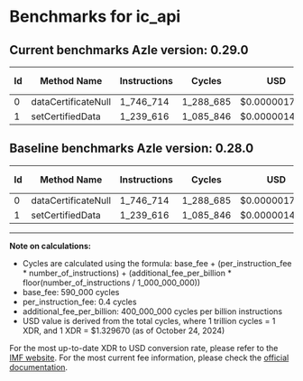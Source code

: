 # Benchmarks for ic_api

## Current benchmarks Azle version: 0.29.0

| Id  | Method Name         | Instructions | Cycles    | USD           | USD/Million Calls | Change                     |
| --- | ------------------- | ------------ | --------- | ------------- | ----------------- | -------------------------- |
| 0   | dataCertificateNull | 1_746_714    | 1_288_685 | $0.0000017135 | $1.71             | <font color="red">0</font> |
| 1   | setCertifiedData    | 1_239_616    | 1_085_846 | $0.0000014438 | $1.44             | <font color="red">0</font> |

## Baseline benchmarks Azle version: 0.28.0

| Id  | Method Name         | Instructions | Cycles    | USD           | USD/Million Calls |
| --- | ------------------- | ------------ | --------- | ------------- | ----------------- |
| 0   | dataCertificateNull | 1_746_714    | 1_288_685 | $0.0000017135 | $1.71             |
| 1   | setCertifiedData    | 1_239_616    | 1_085_846 | $0.0000014438 | $1.44             |

---

**Note on calculations:**

- Cycles are calculated using the formula: base_fee + (per_instruction_fee \* number_of_instructions) + (additional_fee_per_billion \* floor(number_of_instructions / 1_000_000_000))
- base_fee: 590_000 cycles
- per_instruction_fee: 0.4 cycles
- additional_fee_per_billion: 400_000_000 cycles per billion instructions
- USD value is derived from the total cycles, where 1 trillion cycles = 1 XDR, and 1 XDR = $1.329670 (as of October 24, 2024)

For the most up-to-date XDR to USD conversion rate, please refer to the [IMF website](https://www.imf.org/external/np/fin/data/rms_sdrv.aspx).
For the most current fee information, please check the [official documentation](https://internetcomputer.org/docs/current/developer-docs/gas-cost#execution).
